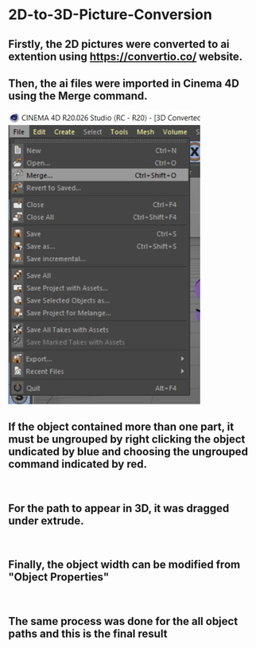 # 2D-to-3D-Picture-Conversion

## Firstly, the 2D pictures were converted to ai extention using https://convertio.co/ website.


## Then, the ai files were imported in Cinema 4D using the Merge command.
![](Steps%20Picture/1.%20Merge%20Command.jpg)


## If the object contained more than one part, it must be ungrouped by right clicking the object undicated by blue and choosing the ungrouped command indicated by red.
![]()

## For the path to appear in 3D, it was dragged under extrude.
![]()

## Finally, the object width can be modified from "Object Properties"
![]()


## The same process was done for the all object paths and this is the final result
![]()

